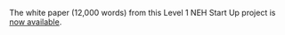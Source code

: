 The white paper (12,000 words) from this Level 1 NEH Start Up project is [now available](http://www.neh.gov/ODH/Default.aspx?tabid=111&id=37).